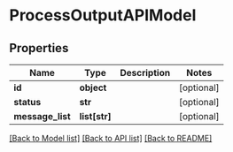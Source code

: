 # ProcessOutputAPIModel

## Properties
Name | Type | Description | Notes
------------ | ------------- | ------------- | -------------
**id** | **object** |  | [optional] 
**status** | **str** |  | [optional] 
**message_list** | **list[str]** |  | [optional] 

[[Back to Model list]](../README.md#documentation-for-models) [[Back to API list]](../README.md#documentation-for-api-endpoints) [[Back to README]](../README.md)


